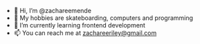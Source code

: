 - 👋 Hi, I’m @zachareemende
- 👀 My hobbies are skateboarding, computers and programming
- 🌱 I’m currently learning frontend development
- 📫 You can reach me at zachareeriley@gmail.com

<!---
zachareemende/zachareemende is a ✨ special ✨ repository because its `README.md` (this file) appears on your GitHub profile.
You can click the Preview link to take a look at your changes.
--->

